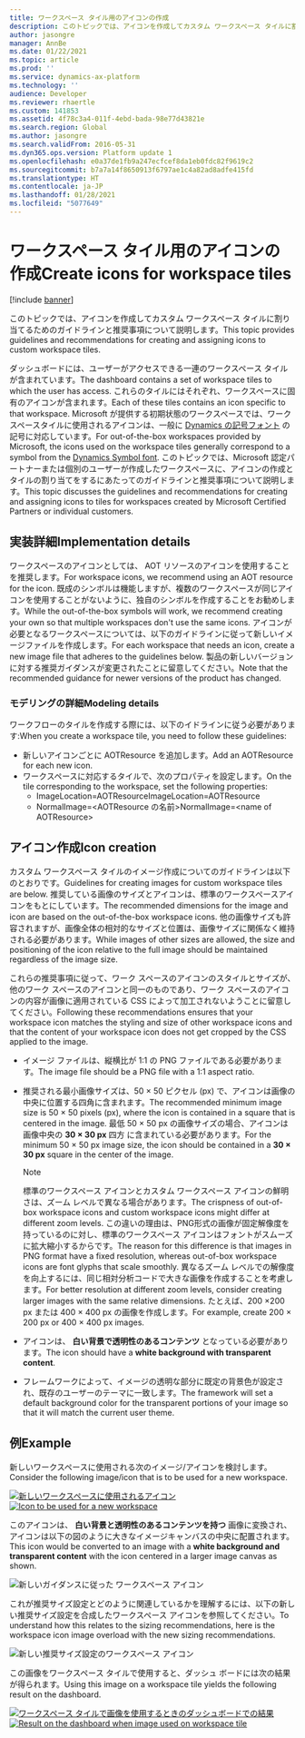```yaml
---
title: ワークスペース タイル用のアイコンの作成
description: このトピックでは、アイコンを作成してカスタム ワークスペース タイルに割り当てるためのガイドラインと推奨事項について説明します。
author: jasongre
manager: AnnBe
ms.date: 01/22/2021
ms.topic: article
ms.prod: ''
ms.service: dynamics-ax-platform
ms.technology: ''
audience: Developer
ms.reviewer: rhaertle
ms.custom: 141853
ms.assetid: 4f78c3a4-011f-4ebd-bada-98e77d43821e
ms.search.region: Global
ms.author: jasongre
ms.search.validFrom: 2016-05-31
ms.dyn365.ops.version: Platform update 1
ms.openlocfilehash: e0a37de1fb9a247ecfcef8da1eb0fdc82f9619c2
ms.sourcegitcommit: b7a7a14f8650913f6797ae1c4a82ad8adfe415fd
ms.translationtype: HT
ms.contentlocale: ja-JP
ms.lasthandoff: 01/28/2021
ms.locfileid: "5077649"
---
```

# <a name="create-icons-for-workspace-tiles"></a><span data-ttu-id="528b4-103">ワークスペース タイル用のアイコンの作成</span><span class="sxs-lookup"><span data-stu-id="528b4-103">Create icons for workspace tiles</span></span>

[!include [banner](../includes/banner.md)]

<span data-ttu-id="528b4-104">このトピックでは、アイコンを作成してカスタム ワークスペース タイルに割り当てるためのガイドラインと推奨事項について説明します。</span><span class="sxs-lookup"><span data-stu-id="528b4-104">This topic provides guidelines and recommendations for creating and assigning icons to custom workspace tiles.</span></span>  

<span data-ttu-id="528b4-105">ダッシュボードには、ユーザーがアクセスできる一連のワークスペース タイルが含まれています。</span><span class="sxs-lookup"><span data-stu-id="528b4-105">The dashboard contains a set of workspace tiles to which the user has access.</span></span> <span data-ttu-id="528b4-106">これらのタイルにはそれぞれ、ワークスペースに固有のアイコンが含まれます。</span><span class="sxs-lookup"><span data-stu-id="528b4-106">Each of these tiles contains an icon specific to that workspace.</span></span> <span data-ttu-id="528b4-107">Microsoft が提供する初期状態のワークスペースでは、ワークスペースタイルに使用されるアイコンは、一般に [Dynamics の記号フォント](symbol-font.md) の記号に対応しています。</span><span class="sxs-lookup"><span data-stu-id="528b4-107">For out-of-the-box workspaces provided by Microsoft, the icons used on the workspace tiles generally correspond to a symbol from the [Dynamics Symbol font](symbol-font.md).</span></span> <span data-ttu-id="528b4-108">このトピックでは、Microsoft 認定パートナーまたは個別のユーザーが作成したワークスペースに、アイコンの作成とタイルの割り当てをするにあたってのガイドラインと推奨事項について説明します。</span><span class="sxs-lookup"><span data-stu-id="528b4-108">This topic discusses the guidelines and recommendations for creating and assigning icons to tiles for workspaces created by Microsoft Certified Partners or individual customers.</span></span>

## <a name="implementation-details"></a><span data-ttu-id="528b4-109">実装詳細</span><span class="sxs-lookup"><span data-stu-id="528b4-109">Implementation details</span></span>
<span data-ttu-id="528b4-110">ワークスペースのアイコンとしては、 AOT リソースのアイコンを使用することを推奨します。</span><span class="sxs-lookup"><span data-stu-id="528b4-110">For workspace icons, we recommend using an AOT resource for the icon.</span></span> <span data-ttu-id="528b4-111">既成のシンボルは機能しますが、複数のワークスペースが同じアイコンを使用することがないように、独自のシンボルを作成することをお勧めします。</span><span class="sxs-lookup"><span data-stu-id="528b4-111">While the out-of-the-box symbols will work, we recommend creating your own so that multiple workspaces don't use the same icons.</span></span> <span data-ttu-id="528b4-112">アイコンが必要となるワークスペースについては、以下のガイドラインに従って新しいイメージファイルを作成します。</span><span class="sxs-lookup"><span data-stu-id="528b4-112">For each workspace that needs an icon, create a new image file that adheres to the guidelines below.</span></span> <span data-ttu-id="528b4-113">製品の新しいバージョンに対する推奨ガイダンスが変更されたことに留意してください。</span><span class="sxs-lookup"><span data-stu-id="528b4-113">Note that the recommended guidance for newer versions of the product has changed.</span></span>

### <a name="modeling-details"></a><span data-ttu-id="528b4-114">モデリングの詳細</span><span class="sxs-lookup"><span data-stu-id="528b4-114">Modeling details</span></span>

<span data-ttu-id="528b4-115">ワークフローのタイルを作成する際には、以下のイドラインに従う必要があります:</span><span class="sxs-lookup"><span data-stu-id="528b4-115">When you create a workspace tile, you need to follow these guidelines:</span></span>

-   <span data-ttu-id="528b4-116">新しいアイコンごとに AOTResource を追加します。</span><span class="sxs-lookup"><span data-stu-id="528b4-116">Add an AOTResource for each new icon.</span></span>
-   <span data-ttu-id="528b4-117">ワークスペースに対応するタイルで、次のプロパティを設定します。</span><span class="sxs-lookup"><span data-stu-id="528b4-117">On the tile corresponding to the workspace, set the following properties:</span></span>
    -   <span data-ttu-id="528b4-118">ImageLocation=AOTResource</span><span class="sxs-lookup"><span data-stu-id="528b4-118">ImageLocation=AOTResource</span></span>
    -   <span data-ttu-id="528b4-119">NormalImage=&lt;AOTResource の名前&gt;</span><span class="sxs-lookup"><span data-stu-id="528b4-119">NormalImage=&lt;name of AOTResource&gt;</span></span>

## <a name="icon-creation"></a><span data-ttu-id="528b4-120">アイコン作成</span><span class="sxs-lookup"><span data-stu-id="528b4-120">Icon creation</span></span>
<span data-ttu-id="528b4-121">カスタム ワークスペース タイルのイメージ作成についてのガイドラインは以下のとおりです。</span><span class="sxs-lookup"><span data-stu-id="528b4-121">Guidelines for creating images for custom workspace tiles are below.</span></span> <span data-ttu-id="528b4-122">推奨している画像のサイズとアイコンは、標準のワークスペースアイコンをもとにしています。</span><span class="sxs-lookup"><span data-stu-id="528b4-122">The recommended dimensions for the image and icon are based on the out-of-the-box workspace icons.</span></span> <span data-ttu-id="528b4-123">他の画像サイズも許容されますが、画像全体の相対的なサイズと位置は、画像サイズに関係なく維持される必要があります。</span><span class="sxs-lookup"><span data-stu-id="528b4-123">While images of other sizes are allowed, the size and positioning of the icon relative to the full image should be maintained regardless of the image size.</span></span>  

<span data-ttu-id="528b4-124">これらの推奨事項に従って、ワーク スペースのアイコンのスタイルとサイズが、他のワーク スペースのアイコンと同一のものであり、ワーク スペースのアイコンの内容が画像に適用されている CSS によって加工されないようことに留意してください。</span><span class="sxs-lookup"><span data-stu-id="528b4-124">Following these recommendations ensures that your workspace icon matches the styling and size of other workspace icons and that the content of your workspace icon does not get cropped by the CSS applied to the image.</span></span>

-   <span data-ttu-id="528b4-125">イメージ ファイルは、縦横比が 1:1 の PNG ファイルである必要があります。</span><span class="sxs-lookup"><span data-stu-id="528b4-125">The image file should be a PNG file with a 1:1 aspect ratio.</span></span>
-   <span data-ttu-id="528b4-126">推奨される最小画像サイズは、50 × 50 ピクセル (px) で、アイコンは画像の中央に位置する四角に含まれます。</span><span class="sxs-lookup"><span data-stu-id="528b4-126">The recommended minimum image size is 50 × 50 pixels (px), where the icon is contained in a square that is centered in the image.</span></span> <span data-ttu-id="528b4-127">最低 50 × 50 px の画像サイズの場合、アイコンは画像中央の **30 × 30 px** 四方 に含まれている必要があります。</span><span class="sxs-lookup"><span data-stu-id="528b4-127">For the minimum 50 × 50 px image size, the icon should be contained in a **30 × 30 px** square in the center of the image.</span></span>

    > [!NOTE]
    > <span data-ttu-id="528b4-128">標準のワークスペース アイコンとカスタム ワークスペース アイコンの鮮明さは、ズーム レベルで異なる場合があります。</span><span class="sxs-lookup"><span data-stu-id="528b4-128">The crispness of out-of-box workspace icons and custom workspace icons might differ at different zoom levels.</span></span> <span data-ttu-id="528b4-129">この違いの理由は、PNG形式の画像が固定解像度を持っているのに対し、標準のワークスペース アイコンはフォントがスムーズに拡大縮小するからです。</span><span class="sxs-lookup"><span data-stu-id="528b4-129">The reason for this difference is that images in PNG format have a fixed resolution, whereas out-of-box workspace icons are font glyphs that scale smoothly.</span></span> <span data-ttu-id="528b4-130">異なるズーム レベルでの解像度を向上するには、同じ相対分析コードで大きな画像を作成することを考慮します。</span><span class="sxs-lookup"><span data-stu-id="528b4-130">For better resolution at different zoom levels, consider creating larger images with the same relative dimensions.</span></span> <span data-ttu-id="528b4-131">たとえば、200 ×200 px または 400 × 400 px の画像を作成します。</span><span class="sxs-lookup"><span data-stu-id="528b4-131">For example, create 200 × 200 px or 400 × 400 px images.</span></span>

-   <span data-ttu-id="528b4-132">アイコンは、 **白い背景で透明性のあるコンテンツ** となっている必要があります。</span><span class="sxs-lookup"><span data-stu-id="528b4-132">The icon should have a **white background with transparent content**.</span></span> 
-   <span data-ttu-id="528b4-133">フレームワークによって、イメージの透明な部分に既定の背景色が設定され、既存のユーザーのテーマに一致します。</span><span class="sxs-lookup"><span data-stu-id="528b4-133">The framework will set a default background color for the transparent portions of your image so that it will match the current user theme.</span></span>


## <a name="example"></a><span data-ttu-id="528b4-134">例</span><span class="sxs-lookup"><span data-stu-id="528b4-134">Example</span></span> 
<span data-ttu-id="528b4-135">新しいワークスペースに使用される次のイメージ/アイコンを検討します。</span><span class="sxs-lookup"><span data-stu-id="528b4-135">Consider the following image/icon that is to be used for a new workspace.</span></span> 

<span data-ttu-id="528b4-136">[![新しいワークスペースに使用されるアイコン](./media/newlogo3.png)](./media/newlogo3.png)</span><span class="sxs-lookup"><span data-stu-id="528b4-136">[![Icon to be used for a new workspace](./media/newlogo3.png)](./media/newlogo3.png)</span></span> 


<span data-ttu-id="528b4-137">このアイコンは、 **白い背景と透明性のあるコンテンツを持つ** 画像に変換され、アイコンは以下の図のように大きなイメージキャンバスの中央に配置されます。</span><span class="sxs-lookup"><span data-stu-id="528b4-137">This icon would be converted to an image with a **white background and transparent content** with the icon centered in a larger image canvas as shown.</span></span>  

![新しいガイダンスに従った ワークスペース アイコン](./media/baseIcon_img_PU29.png) 

<span data-ttu-id="528b4-139">これが推奨サイズ設定とどのように関連しているかを理解するには、以下の新しい推奨サイズ設定を合成したワークスペース アイコンを参照してください。</span><span class="sxs-lookup"><span data-stu-id="528b4-139">To understand how this relates to the sizing recommendations, here is the workspace icon image overload with the new sizing recommendations.</span></span>   

![新しい推奨サイズ設定のワークスペース アイコン](./media/baseIcon_Guides_PU29.png) 

<span data-ttu-id="528b4-141">この画像をワークスペース タイルで使用すると、ダッシュ ボードには次の結果が得られます。</span><span class="sxs-lookup"><span data-stu-id="528b4-141">Using this image on a workspace tile yields the following result on the dashboard.</span></span> 

<span data-ttu-id="528b4-142">[![ワークスペース タイルで画像を使用するときのダッシュボードでの結果](./media/newWorkspaceIcon_PU29.png)](./media/newWorkspaceIcon_PU29.png)</span><span class="sxs-lookup"><span data-stu-id="528b4-142">[![Result on the dashboard when image used on workspace tile](./media/newWorkspaceIcon_PU29.png)](./media/newWorkspaceIcon_PU29.png)</span></span>                




